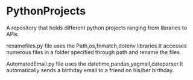 # PythonProjects
A repository that holds different python projects ranging from libraries to APIs

renamefiles.py file uses the Path,os,fnmatch,dotenv libraries.It accesses numerous files in a folder specified through path and rename the files.

AutomatedEmail.py file uses the datetime,pandas,yagmail,dateparser.It automatically sends a birthday email to a friend on his/her birthday.
